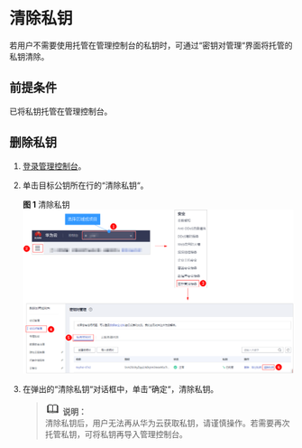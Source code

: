 # 清除私钥<a name="dew_01_0083"></a>

若用户不需要使用托管在管理控制台的私钥时，可通过“密钥对管理“界面将托管的私钥清除。

## 前提条件<a name="section181126545918"></a>

已将私钥托管在管理控制台。

## 删除私钥<a name="section54321655133911"></a>

1.  [登录管理控制台](https://console.huaweicloud.com)。
2.  单击目标公钥所在行的“清除私钥“。

    **图 1**  清除私钥<a name="fig53925516575"></a>  
    ![](figures/清除私钥.png "清除私钥")

3.  在弹出的“清除私钥“对话框中，单击“确定“，清除私钥。

    >![](public_sys-resources/icon-note.gif) **说明：**   
    >清除私钥后，用户无法再从华为云获取私钥，请谨慎操作。若需要再次托管私钥，可将私钥再导入管理控制台。  


